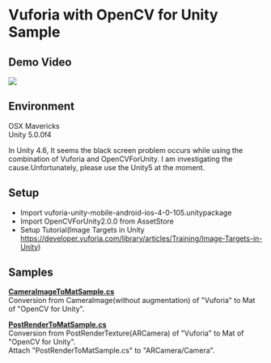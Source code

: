 Vuforia with OpenCV for Unity Sample
====================

Demo Video
-----
[![](http://img.youtube.com/vi/TnF90ladrOo/sddefault.jpg)](https://www.youtube.com/watch?v=TnF90ladrOo)

Environment
-----
OSX Mavericks  
Unity 5.0.0f4

In Unity 4.6, It seems the black screen problem occurs while using the combination of Vuforia and OpenCVForUnity.
I am investigating the cause.Unfortunately, please use the Unity5 at the moment.


Setup
-----
* Import vuforia-unity-mobile-android-ios-4-0-105.unitypackage  
* Import OpenCVForUnity2.0.0 from AssetStore  
* Setup Tutorial(Image Targets in Unity <https://developer.vuforia.com/library/articles/Training/Image-Targets-in-Unity>)


Samples
-----
**[CameraImageToMatSample.cs](CameraImageToMatSample.cs)**  
Conversion from CameraImage(without augmentation) of "Vuforia" to Mat of "OpenCV for Unity".  

**[PostRenderToMatSample.cs](PostRenderToMatSample.cs)**  
Conversion from PostRenderTexture(ARCamera) of "Vuforia" to Mat of "OpenCV for Unity".  
Attach "PostRenderToMatSample.cs" to "ARCamera/Camera".  



